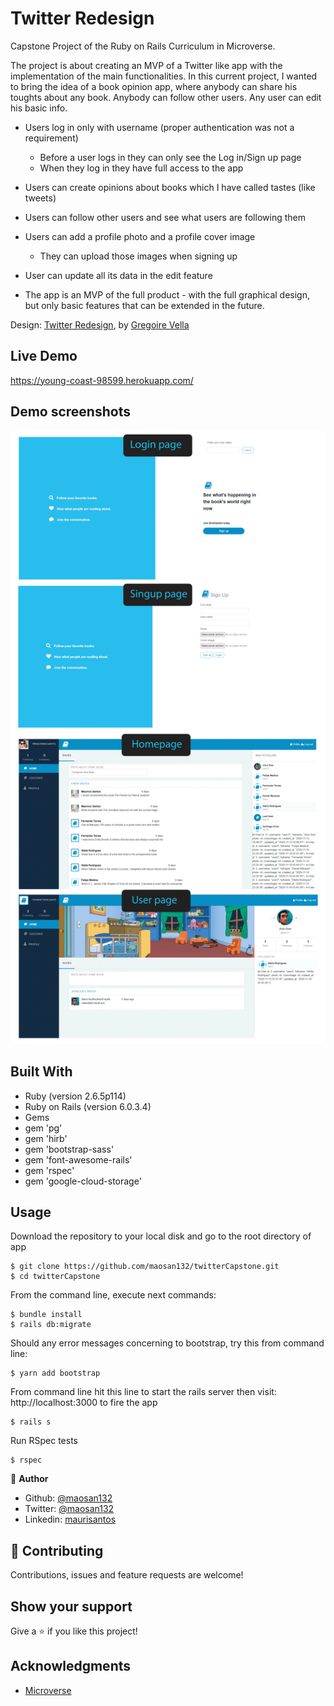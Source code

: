 # Twitter Redesign

Capstone Project of the Ruby on Rails Curriculum in Microverse.

The project is about creating an MVP of a Twitter like app with the implementation of the main functionalities. In this current project, I wanted to bring the idea of a book opinion app,
where anybody can share his toughts about any book. Anybody can follow other users. Any user can edit his basic info.

- Users log in only with username (proper authentication was not a requirement)
  - Before a user logs in they can only see the Log in/Sign up page
  - When they log in they have full access to the app
- Users can create opinions about books which I have called tastes (like tweets)
- Users can follow other users and see what users are following them
- Users can add a profile photo and a profile cover image
  - They can upload those images when signing up 
- User can update all its data in the edit feature

- The app is an MVP of the full product - with the full graphical design, but only basic features that can be extended in the future.

Design: [Twitter Redesign](https://www.behance.net/gallery/14286087/Twitter-Redesign-of-UI-details), by [Gregoire Vella](https://www.behance.net/gregoirevella)

## Live Demo

https://young-coast-98599.herokuapp.com/

## Demo screenshots

![screenshot](./booktastes_screenshot.png)

## Built With

- Ruby (version 2.6.5p114)
- Ruby on Rails (version 6.0.3.4)
- Gems
 - gem 'pg'
 - gem 'hirb'
 - gem 'bootstrap-sass'
 - gem 'font-awesome-rails'
 - gem 'rspec'
 - gem 'google-cloud-storage'

## Usage

Download the repository to your local disk and go to the root directory of app

````
$ git clone https://github.com/maosan132/twitterCapstone.git
$ cd twitterCapstone
````
From the command line, execute next commands:

````
$ bundle install
$ rails db:migrate
````

Should any error messages concerning to bootstrap, try this from command line:
````
$ yarn add bootstrap
````

From command line hit this line to start the rails server then visit: http://localhost:3000 to fire the app
````
$ rails s
````
Run RSpec tests

````
$ rspec
````

👤 **Author**

- Github: [@maosan132](https://github.com/maosan132)
- Twitter: [@maosan132](https://twitter.com/maosan132)
- Linkedin: [maurisantos](https://www.linkedin.com/in/mauricsantos)


## 🤝 Contributing

Contributions, issues and feature requests are welcome!


## Show your support

Give a ⭐️ if you like this project!

## Acknowledgments

- [Microverse](https://www.microverse.org/)
